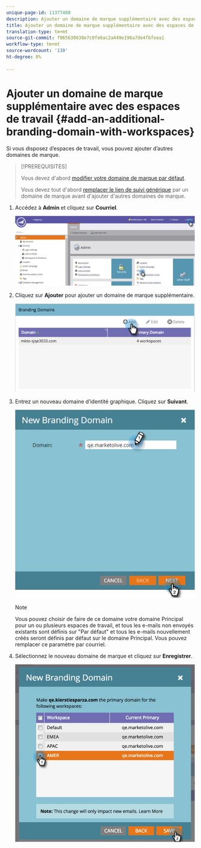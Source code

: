 ```yaml
---
unique-page-id: 11377408
description: Ajouter un domaine de marque supplémentaire avec des espaces de travail - Documents marketing - Documentation du produit
title: Ajouter un domaine de marque supplémentaire avec des espaces de travail
translation-type: tm+mt
source-git-commit: f865630638e7c0fe6ac2a449e196a7de4fbfeea1
workflow-type: tm+mt
source-wordcount: '130'
ht-degree: 0%

---
```



# Ajouter un domaine de marque supplémentaire avec des espaces de travail {#add-an-additional-branding-domain-with-workspaces}

Si vous disposez d’espaces de travail, vous pouvez ajouter d’autres domaines de marque.

>[!PREREQUISITES]
>
>Vous devez d&#39;abord [modifier votre domaine de marque par défaut](/help/marketo/product-docs/administration/email-setup/add-multiple-branding-domains/edit-your-default-branding-domain.md).
>
>Vous devez tout d&#39;abord [remplacer le lien de suivi générique](/help/marketo/product-docs/administration/email-setup/add-multiple-branding-domains/edit-your-default-branding-domain-with-workspaces.md) par un domaine de marque avant d&#39;ajouter d&#39;autres domaines de marque.

1. Accédez à **Admin** et cliquez sur **Courriel**.

   ![](assets/image2016-6-29-16-3a42-3a20.png)

1. Cliquez sur **Ajouter** pour ajouter un domaine de marque supplémentaire.

   ![](assets/branding-domains-add-workspaces.png)

1. Entrez un nouveau domaine d’identité graphique. Cliquez sur **Suivant**.

   ![](assets/new-branding-domain-8-31.png)

   >[!NOTE]
   >
   >Vous pouvez choisir de faire de ce domaine votre domaine Principal pour un ou plusieurs espaces de travail, et tous les e-mails non envoyés existants sont définis sur &quot;Par défaut&quot; et tous les e-mails nouvellement créés seront définis par défaut sur le domaine Principal. Vous pouvez remplacer ce paramètre par courriel.

1. Sélectionnez le nouveau domaine de marque et cliquez sur **Enregistrer**.

   ![](assets/image2016-8-12-10-3a52-3a44.png)
